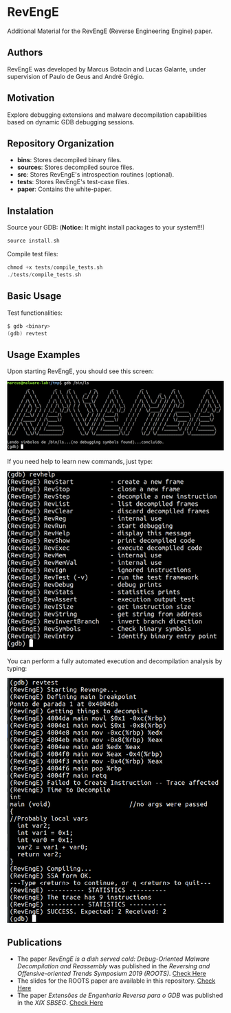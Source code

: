# RevEngE

Additional Material for the RevEngE (Reverse Engineering Engine) paper.

## Authors

RevEngE was developed by Marcus Botacin and Lucas Galante, under supervision of Paulo de Geus and André Grégio.

## Motivation

Explore debugging extensions and malware decompilation capabilities based on dynamic GDB debugging sessions.

## Repository Organization

* **bins**: Stores decompiled binary files.
* **sources**: Stores decompiled source files.
* **src**: Stores RevEngE's introspection routines (optional).
* **tests**: Stores RevEngE's test-case files.
* **paper**: Contains the white-paper.

## Instalation

Source your GDB: (**Notice:** It might install packages to your system!!!)

```C
source install.sh
```

Compile test files:

```C
chmod +x tests/compile_tests.sh
./tests/compile_tests.sh
```

## Basic Usage

Test functionalities:

```C
$ gdb <binary>
(gdb) revtest
```

## Usage Examples

Upon starting RevEngE, you should see this screen:

![A](figs/rev1.png)

If you need help to learn new commands, just type:

![A](figs/rev2.png)

You can perform a fully automated execution and decompilation analysis by typing:

![A](figs/rev3.png)

## Publications

* The paper *RevEngE is a dish served cold: Debug-Oriented Malware Decompilation and Reassembly* was published in the *Reversing and Offensive-oriented Trends Symposium 2019 (ROOTS)*. [Check Here](paper/roots_revenge.pdf)
* The slides for the ROOTS paper are available in this repository. [Check Here](paper/roots_slides.pdf)
* The paper *Extensões de Engenharia Reversa para o GDB* was published in the *XIX SBSEG*. [Check Here](paper/artigo.pdf)
